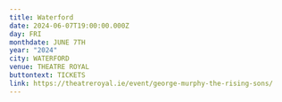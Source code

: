 ```yaml
---
title: Waterford
date: 2024-06-07T19:00:00.000Z
day: FRI
monthdate: JUNE 7TH
year: "2024"
city: WATERFORD
venue: THEATRE ROYAL
buttontext: TICKETS
link: https://theatreroyal.ie/event/george-murphy-the-rising-sons/
---
```

